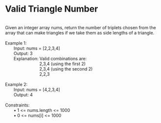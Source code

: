 <h1>Valid Triangle Number</h1>
<p><br>
Given an integer array nums, return the number of triplets chosen from the array that can make triangles if we take them as side lengths of a triangle.<br>
<br> 
Example 1:<br>
&emsp;&emsp;Input: nums = [2,2,3,4]<br>
&emsp;&emsp;Output: 3<br>
&emsp;&emsp;Explanation: Valid combinations are:<br> 
&emsp;&emsp;&emsp;&emsp;&emsp;&emsp;&emsp;&emsp;2,3,4 (using the first 2)<br>
&emsp;&emsp;&emsp;&emsp;&emsp;&emsp;&emsp;&emsp;2,3,4 (using the second 2)<br>
&emsp;&emsp;&emsp;&emsp;&emsp;&emsp;&emsp;&emsp;2,2,3<br>
<br>
Example 2:<br>
&emsp;&emsp;Input: nums = [4,2,3,4]<br>
&emsp;&emsp;Output: 4<br>
<br> 
Constraints:<br>
&emsp;&emsp;•	1 <= nums.length <= 1000<br>
&emsp;&emsp;•	0 <= nums[i] <= 1000<br>
</p>
